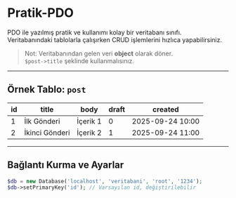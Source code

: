 # Pratik-PDO

PDO ile yazılmış pratik ve kullanımı kolay bir veritabanı sınıfı.  
Veritabanındaki tablolarla çalışırken CRUD işlemlerini hızlıca yapabilirsiniz.

> Not: Veritabanından gelen veri **object** olarak döner.  
> `$post->title` şeklinde kullanmalısınız.

---

## Örnek Tablo: `post`

| id  | title              | body                     | draft | created             |
|-----|------------------|-------------------------|-------|--------------------|
| 1   | İlk Gönderi       | İçerik 1               | 0     | 2025-09-24 10:00   |
| 2   | İkinci Gönderi    | İçerik 2               | 1     | 2025-09-24 11:00   |

---

## Bağlantı Kurma ve Ayarlar

```php
$db = new Database('localhost', 'veritabani', 'root', '1234');
$db->setPrimaryKey('id'); // Varsayılan id, değiştirilebilir
